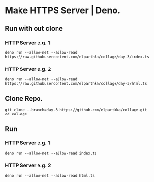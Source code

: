 # Make HTTPS Server | Deno.

## Run with out clone

### HTTP Server e.g. 1
```console
deno run --allow-net --allow-read https://raw.githubusercontent.com/elparthka/collage/day-3/index.ts
```

### HTTP Server e.g. 2
```console
deno run --allow-net --allow-read https://raw.githubusercontent.com/elparthka/collage/day-3/html.ts
```

## Clone Repo.
```console
git clone --branch=day-3 https://github.com/elparthka/collage.git
cd collage
```

## Run

### HTTP Server e.g. 1
```console
deno run --allow-net --allow-read index.ts
```

### HTTP Server e.g. 2
```console
deno run --allow-net --allow-read html.ts
```
